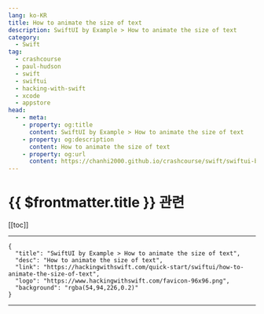 ```yaml
---
lang: ko-KR
title: How to animate the size of text
description: SwiftUI by Example > How to animate the size of text
category:
  - Swift
tag: 
  - crashcourse
  - paul-hudson
  - swift
  - swiftui
  - hacking-with-swift
  - xcode
  - appstore
head:
  - - meta:
    - property: og:title
      content: SwiftUI by Example > How to animate the size of text
    - property: og:description
      content: How to animate the size of text
    - property: og:url
      content: https://chanhi2000.github.io/crashcourse/swift/swiftui-by-example/18-animation/how-to-animate-the-size-of-text.html
---
```


# {{ $frontmatter.title }} 관련

[[toc]]

---

```component VPCard
{
  "title": "SwiftUI by Example > How to animate the size of text",
  "desc": "How to animate the size of text",
  "link": "https://hackingwithswift.com/quick-start/swiftui/how-to-animate-the-size-of-text",
  "logo": "https://www.hackingwithswift.com/favicon-96x96.png",
  "background": "rgba(54,94,226,0.2)"
}
```

---

<TagLinks />
